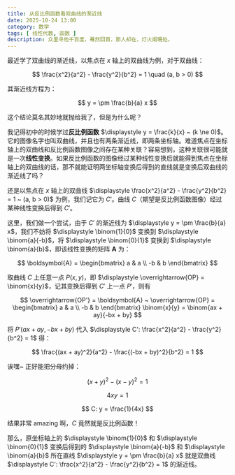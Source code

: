 ```yaml
---
title: 从反比例函数看双曲线的渐近线
date: 2025-10-24 13:00
category: 数学
tags: [ 线性代数, 函数 ]
description: 众里寻他千百度，蓦然回首，那人却在，灯火阑珊处。
---
```


最近学了双曲线的渐近线，以焦点在 $x$ 轴上的双曲线为例，对于双曲线：

$$
\frac{x^2}{a^2} - \frac{y^2}{b^2} = 1 \quad (a, b > 0)
$$

其渐近线方程为：

$$
y = \pm \frac{b}{a} x
$$

这个结论莫名其妙地就抛给我了，但是为什么呢？

我记得初中的时候学过**反比例函数** $\displaystyle y = \frac{k}{x} ~ (k \ne 0)$。它的图像名字也叫双曲线，并且也有两条渐近线，即两条坐标轴。难道焦点在坐标轴上的双曲线和反比例函数图像之间存在某种关联？容易想到，这种关联很可能就是一次**线性变换**。如果反比例函数的图像经过某种线性变换后就能得到焦点在坐标轴上的双曲线的话，那不就能证明两坐标轴变换后得到的直线就是变换后双曲线的渐近线了吗？

还是以焦点在 $x$ 轴上的双曲线 $\displaystyle \frac{x^2}{a^2} - \frac{y^2}{b^2} = 1 ~ (a, b > 0)$ 为例，我们记它为 $C'$。曲线 $C$（期望是反比例函数图像）经过某种线性变换后得到 $C'$。

这里，我们做一个尝试，由于 $C'$ 的渐近线为 $\displaystyle y = \pm \frac{b}{a} x$，我们不妨将 $\displaystyle \binom{1}{0}$ 变换到 $\displaystyle \binom{a}{-b}$，将 $\displaystyle \binom{0}{1}$ 变换到 $\displaystyle \binom{a}{b}$，即该线性变换的矩阵 $\boldsymbol{A}$ 为：

$$
\boldsymbol{A} = \begin{bmatrix}
a & a \\
-b & b
\end{bmatrix}
$$

取曲线 $C$ 上任意一点 $P(x, y)$，即 $\displaystyle \overrightarrow{OP} = \binom{x}{y}$，记其变换后得到 $C'$ 上一点 $P'$，则有

$$
\overrightarrow{OP'}
= \boldsymbol{A} ~ \overrightarrow{OP}
= \begin{bmatrix}
a & a \\
-b & b
\end{bmatrix} \binom{x}{y}
= \binom{ax + ay}{-bx + by}
$$

将 $P'(ax + ay, -bx + by)$ 代入 $\displaystyle C': \frac{x^2}{a^2} - \frac{y^2}{b^2} = 1$ 得：

$$
\frac{(ax + ay)^2}{a^2} - \frac{(-bx + by)^2}{b^2} = 1
$$

诶嘿~ 正好能把分母约掉：

$$
(x + y)^2 - (x - y)^2 = 1
$$

$$
4xy = 1
$$

$$
C: y = \frac{1}{4x}
$$

结果非常 amazing 啊，$C$ 竟然就是反比例函数！

那么，原坐标轴上的 $\displaystyle \binom{1}{0}$ 和 $\displaystyle \binom{0}{1}$ 变换后得到的 $\displaystyle \binom{a}{-b}$ 和 $\displaystyle \binom{a}{b}$ 所在直线 $\displaystyle y = \pm \frac{b}{a} x$ 就是双曲线 $\displaystyle C': \frac{x^2}{a^2} - \frac{y^2}{b^2} = 1$ 的渐近线。
